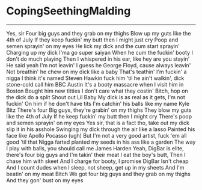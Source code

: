 # CopingSeethingMalding
---
Yes, sir
Four big guys and they grab on my thighs
Blow up my guts like the 4th of July
If they keep fuckin' my butt then I might just cry
Poop and semen sprayin' on my eyes
He lick my dick and the cum start sprayin'
Charging up my dick I'ma go super saiyan
When he cum the fuckin' booty I don't do much playing
Then I whispered in his ear, like hey are you stayin'
He said yeah I'm not leavin'
I guess he George Floyd, cause always leavin'
Not breathin' he chew on my dick like a baby
That's teathin' I'm fuckin' a nigga I think it's named Steven
Hawkin fuck him 'til he ain't walkin', dick stone-cold call him BBC
Austin It's a booty massacre when I visit him in Boston
Bought him new titties I don't care what they costin'
Bitch, hop on the dick do a split Shout out Lil Baby
My dick is as real as it gets, I'm not fuckin'
On him if he don't have tits
I'm catchin' his balls like my name Kyle Bitz
There's four Big guys, they're grabin' on my thighs
They blow my guts like the 4th of July
If he keep fuckin' my butt then I might cry
There's poop and semen sprayin' on my eyes
Yes sir, that is a fact tho, take out my dick slip it in his asshole
Swinging my dick through the air like a lasso
Painted his face like Apollo Pocasso (ugh)
But I'm not a very good artist, fuck 'em all good 'til that
Nigga farted planted my seeds in his ass like a garden
The way I play with balls, you should call me James Harden
Yeah, DigBar is elite, there's four big guys and I'm takin' their meat
I eat the boy's butt, Then I chase him with skeet
And I charge for booty, I promise DigBar Isn't cheap
And I count dudes when I sleep, not sheep, get up in my sheets
And I'm beatin' on my meat
Bitch
We got four big guys and they grab on my thighs
And they gon' bust on my eyes
